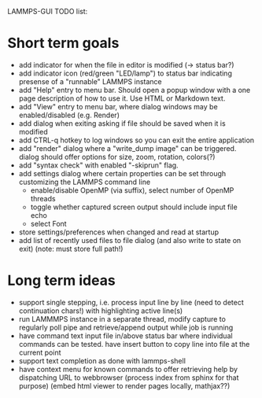 LAMMPS-GUI TODO list:

# Short term goals

- add indicator for when the file in editor is modified (-> status bar?)
- add indicator icon (red/green "LED/lamp") to status bar indicating presense of a "runnable" LAMMPS instance
- add "Help" entry to menu bar. Should open a popup window with a one page description of how to use it. Use HTML or Markdown text.
- add "View" entry to menu bar, where dialog windows may be enabled/disabled (e.g. Render)
- add dialog when exiting asking if file should be saved when it is modified
- add CTRL-q hotkey to log windows so you can exit the entire application
- add "render" dialog where a "write_dump image" can be triggered. dialog should offer options for size, zoom, rotation, colors(?)
- add "syntax check" with enabled "-skiprun" flag.
- add settings dialog where certain properties can be set through customizing the LAMMPS command line
   + enable/disable OpenMP (via suffix), select number of OpenMP threads
   + toggle whether captured screen output should include input file echo
   + select Font
- store settings/preferences when changed and read at startup
- add list of recently used files to file dialog (and also write to state on exit) (note: must store full path!)

# Long term ideas
- support single stepping, i.e. process input line by line (need to detect continuation chars!) with highlighting active line(s)
- run LAMMMPS instance in a separate thread, modify capture to regularly poll pipe and retrieve/append output while job is running
- have command text input file in/above status bar where individual commands can be tested. have insert button to copy line into file at the current point
- support text completion as done with lammps-shell
- have context menu for known commands to offer retrieving help by dispatching URL to webbrowser (process index from sphinx for that purpose)
  (embed html viewer to render pages locally, mathjax??)
